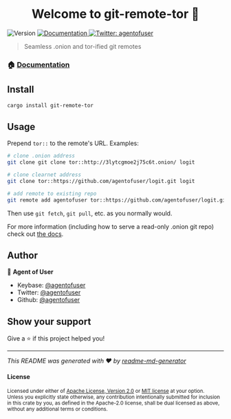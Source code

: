 <h1 align="center">Welcome to git-remote-tor 👋</h1>
<p>
  <img alt="Version" src="https://img.shields.io/badge/version-0.1.2-blue.svg?cacheSeconds=2592000" />
  <a href="https://agentofuser.com/git-remote-tor/" target="_blank">
    <img alt="Documentation" src="https://img.shields.io/badge/documentation-yes-brightgreen.svg" />
  </a>
  <a href="https://twitter.com/agentofuser" target="_blank">
    <img alt="Twitter: agentofuser" src="https://img.shields.io/twitter/follow/agentofuser.svg?style=social" />
  </a>
</p>

> Seamless .onion and tor-ified git remotes

### 🏠 [Documentation](https://agentofuser.com/git-remote-tor/)

## Install

```sh
cargo install git-remote-tor
```

## Usage

Prepend `tor::` to the remote's URL. Examples:

```sh
# clone .onion address
git clone git clone tor::http://3lytcgmoe2j75c6t.onion/ logit

# clone clearnet address
git clone tor::https://github.com/agentofuser/logit.git logit

# add remote to existing repo
git remote add agentofuser tor::https://github.com/agentofuser/logit.git
```

Then use `git fetch`, `git pull`, etc. as you normally would.

For more information (including how to serve a read-only .onion git repo) check
out [the docs](https://agentofuser.com/git-remote-tor/).

## Author

👤 **Agent of User**

* Keybase: [@agentofuser](https://keybase.io/agentofuser)
* Twitter: [@agentofuser](https://twitter.com/agentofuser)
* Github: [@agentofuser](https://github.com/agentofuser)

## Show your support

Give a ⭐️ if this project helped you!

***
_This README was generated with ❤️ by [readme-md-generator](https://github.com/kefranabg/readme-md-generator)_

#### License

<sup>
Licensed under either of <a href="LICENSE-APACHE">Apache License, Version
2.0</a> or <a href="LICENSE-MIT">MIT license</a> at your option.
</sup>

<br>

<sub>
Unless you explicitly state otherwise, any contribution intentionally submitted
for inclusion in this crate by you, as defined in the Apache-2.0 license, shall
be dual licensed as above, without any additional terms or conditions.
</sub>
